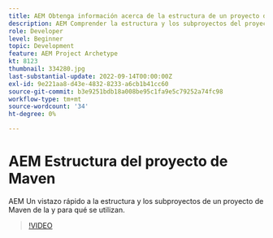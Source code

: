 ```yaml
---
title: AEM Obtenga información acerca de la estructura de un proyecto de Maven de.
description: AEM Comprender la estructura y los subproyectos del proyecto de Maven de la.
role: Developer
level: Beginner
topic: Development
feature: AEM Project Archetype
kt: 8123
thumbnail: 334280.jpg
last-substantial-update: 2022-09-14T00:00:00Z
exl-id: 9e221aa8-d43e-4832-8233-a6cb1b41cc60
source-git-commit: b3e9251bdb18a008be95c1fa9e5c79252a74fc98
workflow-type: tm+mt
source-wordcount: '34'
ht-degree: 0%

---
```


# AEM Estructura del proyecto de Maven

AEM Un vistazo rápido a la estructura y los subproyectos de un proyecto de Maven de la y para qué se utilizan.

>[!VIDEO](https://video.tv.adobe.com/v/334280?quality=12&learn=on)
